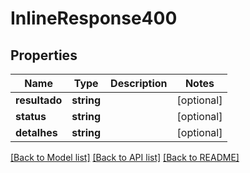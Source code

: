 # InlineResponse400

## Properties
Name | Type | Description | Notes
------------ | ------------- | ------------- | -------------
**resultado** | **string** |  | [optional] 
**status** | **string** |  | [optional] 
**detalhes** | **string** |  | [optional] 

[[Back to Model list]](../README.md#documentation-for-models) [[Back to API list]](../README.md#documentation-for-api-endpoints) [[Back to README]](../README.md)


